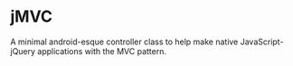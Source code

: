 # jMVC
A minimal android-esque controller class to help make native JavaScript-jQuery
applications with the MVC pattern.
